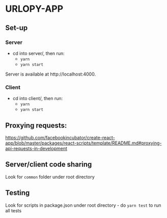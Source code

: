 # URLOPY-APP

## Set-up

### Server

* cd into server/, then run: 
    * ```yarn```
    * ```yarn start```
    
Server is available at http://localhost:4000.

### Client

* cd into client/, then run: 
    * ```yarn```
    * ```yarn start```

## Proxying requests:

https://github.com/facebookincubator/create-react-app/blob/master/packages/react-scripts/template/README.md#proxying-api-requests-in-development

## Server/client code sharing

Look for `common` folder under root directory

## Testing

Look for scripts in package.json under root directory - do ```yarn test``` to run all tests 